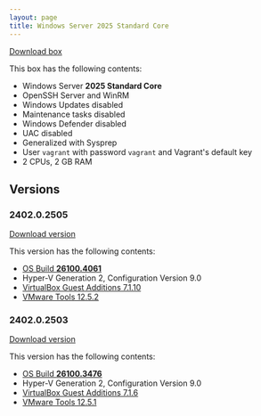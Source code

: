 ```yaml
---
layout: page
title: Windows Server 2025 Standard Core
---
```


[Download box][Box]

This box has the following contents:

- Windows Server **2025 Standard Core**
- OpenSSH Server and WinRM
- Windows Updates disabled
- Maintenance tasks disabled
- Windows Defender disabled
- UAC disabled
- Generalized with Sysprep
- User `vagrant` with password `vagrant` and Vagrant's default key
- 2 CPUs, 2 GB RAM

[Box]: https://portal.cloud.hashicorp.com/vagrant/discover/gusztavvargadr/windows-server-2025-standard-core

## Versions

### 2402.0.2505

[Download version][Version240202505]

This version has the following contents:

- [OS Build **26100.4061**](https://support.microsoft.com/en-us/help/5059608)
- Hyper-V Generation 2, Configuration Version 9.0
- [VirtualBox Guest Additions 7.1.10](https://www.virtualbox.org/wiki/Changelog-7.1#v10)
- [VMware Tools 12.5.2](https://techdocs.broadcom.com/us/en/vmware-cis/vsphere/tools/12-5-0/release-notes/vmware-tools-1252-release-notes.html)

[Version240202505]: https://portal.cloud.hashicorp.com/vagrant/discover/gusztavvargadr/windows-server-2025-standard-core/versions/2402.0.2505

### 2402.0.2503

[Download version][Version240202503]

This version has the following contents:

- [OS Build **26100.3476**](https://support.microsoft.com/en-us/help/5055285)
- Hyper-V Generation 2, Configuration Version 9.0
- [VirtualBox Guest Additions 7.1.6](https://www.virtualbox.org/wiki/Changelog-7.1#v6)
- [VMware Tools 12.5.1](https://techdocs.broadcom.com/us/en/vmware-cis/vsphere/tools/12-5-0/release-notes/vmware-tools-1251-release-notes.html)

[Version240202503]: https://portal.cloud.hashicorp.com/vagrant/discover/gusztavvargadr/windows-server-2025-standard-core/versions/2402.0.2503
